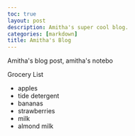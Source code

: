 ```yaml
---
toc: true
layout: post
description: Amitha's super cool blog.
categories: [markdown]
title: Amitha's Blog
---
```


Amitha's blog post, amitha's notebo

Grocery List
- apples
- tide detergent 
- bananas
- strawberries
- milk
- almond milk